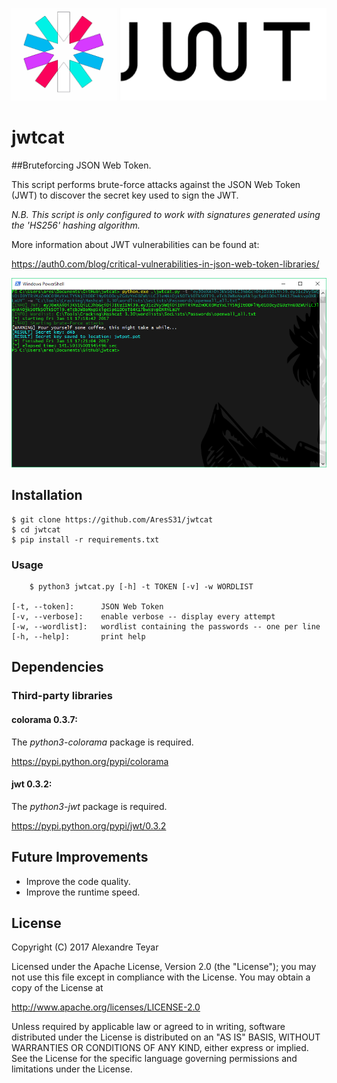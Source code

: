 ![JSON Web Token Brute-forcer](images/jwtcat_logo.png)
# jwtcat
##Bruteforcing JSON Web Token.

This script performs brute-force attacks against the JSON Web Token (JWT) to discover the secret key used to sign the JWT. 

*N.B. This script is only configured to work with signatures generated using the 'HS256' hashing algorithm.*

More information about JWT vulnerabilities can be found at:

<https://auth0.com/blog/critical-vulnerabilities-in-json-web-token-libraries/>

![example](images/example.png)

## Installation
	$ git clone https://github.com/AresS31/jwtcat
	$ cd jwtcat
    $ pip install -r requirements.txt

### Usage
        $ python3 jwtcat.py [-h] -t TOKEN [-v] -w WORDLIST

    [-t, --token]:      JSON Web Token 
    [-v, --verbose]:    enable verbose -- display every attempt
    [-w, --wordlist]:   wordlist containing the passwords -- one per line
    [-h, --help]:       print help

## Dependencies
### Third-party libraries
#### colorama 0.3.7:
The *python3-colorama* package is required. 

<https://pypi.python.org/pypi/colorama>

#### jwt 0.3.2: 
The *python3-jwt* package is required. 

<https://pypi.python.org/pypi/jwt/0.3.2>  

## Future Improvements
* Improve the code quality.
* Improve the runtime speed.

## License
   Copyright (C) 2017 Alexandre Teyar

Licensed under the Apache License, Version 2.0 (the "License");
you may not use this file except in compliance with the License.
You may obtain a copy of the License at

<http://www.apache.org/licenses/LICENSE-2.0>

Unless required by applicable law or agreed to in writing, software
distributed under the License is distributed on an "AS IS" BASIS,
WITHOUT WARRANTIES OR CONDITIONS OF ANY KIND, either express or implied.
See the License for the specific language governing permissions and
   limitations under the License. 